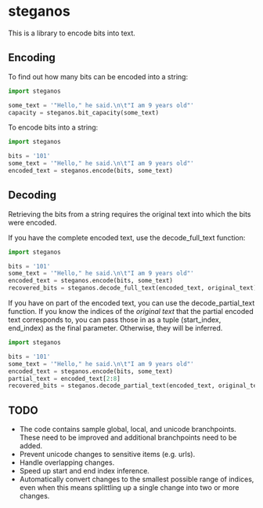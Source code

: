 # steganos

This is a library to encode bits into text.

## Encoding

To find out how many bits can be encoded into a string:

```.py
import steganos

some_text = '"Hello," he said.\n\t"I am 9 years old"'
capacity = steganos.bit_capacity(some_text)
```

To encode bits into a string:

```.py
import steganos

bits = '101'
some_text = '"Hello," he said.\n\t"I am 9 years old"'
encoded_text = steganos.encode(bits, some_text)
```

## Decoding

Retrieving the bits from a string requires the original text into which the bits were encoded.

If you have the complete encoded text, use the decode_full_text function:

```.py
import steganos

bits = '101'
some_text = '"Hello," he said.\n\t"I am 9 years old"'
encoded_text = steganos.encode(bits, some_text)
recovered_bits = steganos.decode_full_text(encoded_text, original_text)  # recovered_bits == '101'
```

If you have on part of the encoded text, you can use the decode_partial_text function.  If you know the indices of the _original text_ that the partial encoded text corresponds to, you can pass those in as a tuple (start_index, end_index) as the final parameter.  Otherwise, they will be inferred.

```.py
import steganos

bits = '101'
some_text = '"Hello," he said.\n\t"I am 9 years old"'
encoded_text = steganos.encode(bits, some_text)
partial_text = encoded_text[2:8]
recovered_bits = steganos.decode_partial_text(encoded_text, original_text)
```

## TODO
- The code contains sample global, local, and unicode branchpoints. These need to be improved and additional branchpoints need to be added.
- Prevent unicode changes to sensitive items (e.g. urls).
- Handle overlapping changes.
- Speed up start and end index inference.
- Automatically convert changes to the smallest possible range of indices, even when this means splittling up a single change into two or more changes.
